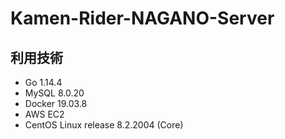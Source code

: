 # Kamen-Rider-NAGANO-Server

## 利用技術

- Go 1.14.4
- MySQL 8.0.20
- Docker 19.03.8
- AWS EC2
- CentOS Linux release 8.2.2004 (Core)

